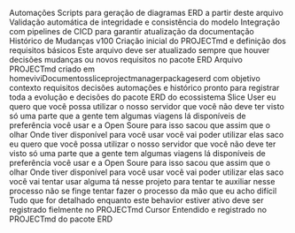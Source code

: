  Automações
 Scripts para geração de diagramas ERD a partir deste arquivo
 Validação automática de integridade e consistência do modelo
 Integração com pipelines de CICD para garantir atualização da documentação
 Histórico de Mudanças
 v100 Criação inicial do PROJECTmd e definição dos requisitos básicos
 Este arquivo deve ser atualizado sempre que houver decisões mudanças ou novos requisitos no pacote ERD
 Arquivo PROJECTmd criado em homeviviDocumentossliceprojectmanagerpackageserd com objetivo contexto requisitos decisões automações e histórico  pronto para registrar toda a evolução e decisões do pacote ERD do ecossistema Slice
User
eu quero que você possa utilizar o nosso servidor que você não deve ter visto só uma parte que a gente tem algumas viagens lá disponíveis de preferência você usar e a Open Soure para isso sacou que assim que o olhar Onde tiver disponível para você usar você vai poder utilizar elas saco eu quero que você possa utilizar o nosso servidor que você não deve ter visto só uma parte que a gente tem algumas viagens lá disponíveis de preferência você usar e a Open Soure para isso sacou que assim que o olhar Onde tiver disponível para você usar você vai poder utilizar elas saco você vai tentar usar alguma tá nesse projeto para tentar te auxiliar nesse processo não se finge tentar fazer o processo da mão que eu acho difícil
Tudo que for detalhado enquanto este behavior estiver ativo deve ser registrado fielmente no PROJECTmd
Cursor
 Entendido e registrado no PROJECTmd do pacote ERD
